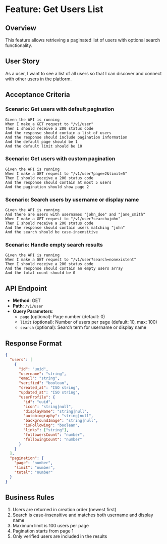 # Feature: Get Users List

## Overview
This feature allows retrieving a paginated list of users with optional search functionality.

## User Story
As a user, I want to see a list of all users so that I can discover and connect with other users in the platform.

## Acceptance Criteria

### Scenario: Get users with default pagination
```gherkin
Given the API is running
When I make a GET request to "/v1/user"
Then I should receive a 200 status code
And the response should contain a list of users
And the response should include pagination information
And the default page should be 1
And the default limit should be 10
```

### Scenario: Get users with custom pagination
```gherkin
Given the API is running
When I make a GET request to "/v1/user?page=2&limit=5"
Then I should receive a 200 status code
And the response should contain at most 5 users
And the pagination should show page 2
```

### Scenario: Search users by username or display name
```gherkin
Given the API is running
And there are users with usernames "john_doe" and "jane_smith"
When I make a GET request to "/v1/user?search=john"
Then I should receive a 200 status code
And the response should contain users matching "john"
And the search should be case-insensitive
```

### Scenario: Handle empty search results
```gherkin
Given the API is running
When I make a GET request to "/v1/user?search=nonexistent"
Then I should receive a 200 status code
And the response should contain an empty users array
And the total count should be 0
```

## API Endpoint
- **Method**: GET
- **Path**: `/v1/user`
- **Query Parameters**:
  - `page` (optional): Page number (default: 0)
  - `limit` (optional): Number of users per page (default: 10, max: 100)
  - `search` (optional): Search term for username or display name

## Response Format
```json
{
  "users": [
    {
      "id": "uuid",
      "username": "string",
      "email": "string",
      "verified": "boolean",
      "created_at": "ISO string",
      "updated_at": "ISO string",
      "userProfile": {
        "id": "uuid",
        "icon": "string|null",
        "displayName": "string|null",
        "autobiography": "string|null",
        "backgroundImage": "string|null",
        "isFollowing": "boolean",
        "links": ["string"],
        "followersCount": "number",
        "followingCount": "number"
      }
    }
  ],
  "pagination": {
    "page": "number",
    "limit": "number",
    "total": "number"
  }
}
```

## Business Rules
1. Users are returned in creation order (newest first)
2. Search is case-insensitive and matches both username and display name
3. Maximum limit is 100 users per page
4. Pagination starts from page 1
5. Only verified users are included in the results
